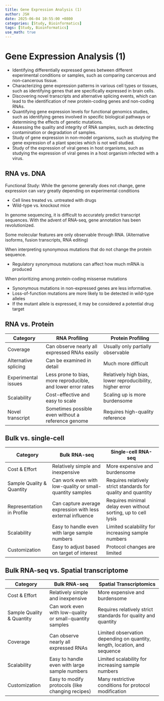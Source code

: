 ```yaml
---
title: Gene Expression Analysis (1)
author: JSH
date: 2025-06-04 10:55:00 +0800
categories: [Study, Bioinformatics]
tags: [Study, Bioinformatics]
use_math: true
---
```


# Gene Expression Analysis (1)

*  Identifying differentially expressed genes between different experimental conditions or samples, such as comparing cancerous and non-cancerous tissue.
*  Characterizing gene expression patterns in various cell types or tissues, such as identifying genes that are specifically expressed in brain cells.
*  Discovering novel transcripts and alternative splicing events, which can lead to the identification of new protein-coding genes and non-coding RNAs.
*  Quantifying gene expression levels for functional genomics studies, such as identifying genes involved in specific biological pathways or determining the effects of genetic mutations.
*  Assessing the quality and integrity of RNA samples, such as detecting contamination or degradation of samples.
*  Study of gene expression in non-model organisms, such as studying the gene expression of a plant species which is not well studied.
*  Study of the expression of viral genes in host organisms, such as studying the expression of viral genes in a host organism infected with a virus.

## RNA vs. DNA
Functional Study: While the genome generally does not change, gene expression can vary greatly depending on experimental conditions
* Cell lines treated vs. untreated with drugs
* Wild-type vs. knockout mice

In genome sequencing, it is difficult to accurately predict transcript sequences.
With the advent of RNA-seq, gene annotation has been revolutionized.

Some molecular features are only observable through RNA. (Alternative isoforms, fusion transcripts, RNA editing)

When interpreting synonymous mutations that do not change the protein sequence.
* Regulatory synonymous mutations can affect how much mRNA is produced

When prioritizing among protein-coding missense mutations
* Synonymous mutations in non-expressed genes are less informative.
* Loss-of-function mutations are more likely to be detected in wild-type alleles
* If the mutant allele is expressed, it may be considered a potential drug target

## RNA vs. Protein

| Category             | RNA Profiling                                                                 | Protein Profiling                                           |
|----------------------|--------------------------------------------------------------------------------|--------------------------------------------------------------|
| Coverage             | Can observe nearly all expressed RNAs easily                                  | Usually only partially observable                           |
| Alternative splicing | Can be examined in detail                                                     | Much more difficult                                          |
| Experimental issues  | Less prone to bias, more reproducible, and lower error rates                  | Relatively high bias, lower reproducibility, higher error    |
| Scalability          | Cost-effective and easy to scale                                              | Scaling up is more burdensome                               |
| Novel transcript     | Sometimes possible even without a reference genome                            | Requires high-quality reference                             |

## Bulk vs. single-cell
| Category                    | Bulk RNA-seq                                                                 | Single-cell RNA-seq                                                                 |
|-----------------------------|------------------------------------------------------------------------------|--------------------------------------------------------------------------------------|
| Cost & Effort               | Relatively simple and inexpensive                                            | More expensive and burdensome                                                       |
| Sample Quality & Quantity   | Can work even with low-quality or small-quantity samples                     | Requires relatively strict standards for quality and quantity                        |
| Representation in Profile   | Can capture average expression with less external influence                  | Requires minimal delay even without sorting, up to cell lysis                       |
| Scalability                 | Easy to handle even with large sample numbers                                | Limited scalability for increasing sample numbers                                   |
| Customization               | Easy to adjust based on target of interest                                   | Protocol changes are limited                                                        |

## Bulk RNA-seq vs. Spatial transcriptome
| Category                    | Bulk RNA-seq                                                                 | Spatial Transcriptomics                                                                |
|-----------------------------|------------------------------------------------------------------------------|----------------------------------------------------------------------------------------|
| Cost & Effort               | Relatively simple and inexpensive                                            | More expensive and burdensome                                                         |
| Sample Quality & Quantity   | Can work even with low-quality or small-quantity samples                     | Requires relatively strict standards for quality and quantity                          |
| Coverage                    | Can observe nearly all expressed RNAs                                        | Limited observation depending on quantity, length, location, and sequence              |
| Scalability                 | Easy to handle even with large sample numbers                                | Limited scalability for increasing sample numbers                                      |
| Customization               | Easy to modify protocols (like changing recipes)                             | Many restrictive conditions for protocol modification                                  |







